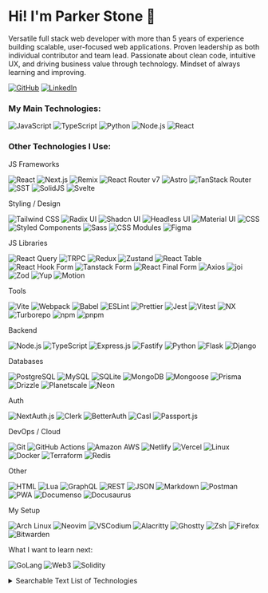 <h1>Hi! I'm Parker Stone 👋</h1>

Versatile full stack web developer with more than 5 years of experience building scalable, user-focused web applications. Proven leadership as both individual contributor and team lead. Passionate about clean code, intuitive UX, and driving business value through technology. Mindset of always learning and improving.

[![GitHub](https://img.shields.io/badge/GitHub-181717?style=for-the-badge&logo=github&logoColor=white)](https://github.com/stonespren)
[![LinkedIn](https://img.shields.io/badge/LinkedIn-0077B5?style=for-the-badge&logo=linkedin&logoColor=white)](https://www.linkedin.com/in/parker-stone/)

<h3>My Main Technologies:</h3>

![JavaScript](https://img.shields.io/badge/JavaScript-323330?style=for-the-badge&logo=javascript)
![TypeScript](https://img.shields.io/badge/TypeScript-3178C6?style=for-the-badge&logo=typescript&logoColor=white)
![Python](https://img.shields.io/badge/Python-3776AB?style=for-the-badge&logo=python&logoColor=white)
![Node.js](https://img.shields.io/badge/Node.js-339933?style=for-the-badge&logo=nodedotjs&logoColor=white)
![React](https://img.shields.io/badge/React-61DAFB?style=for-the-badge&logo=react&logoColor=black)

<h3>Other Technologies I Use:</h3>

<p>JS Frameworks</p>

![React](https://img.shields.io/badge/React-61DAFB?style=for-the-badge&logo=react&logoColor=black)
![Next.js](https://img.shields.io/badge/Next.js-000000?style=for-the-badge&logo=nextdotjs&logoColor=white)
![Remix](https://img.shields.io/badge/Remix-EC4A3F?style=for-the-badge&logo=remix&logoColor=white)
![React Router v7](https://img.shields.io/badge/React%20Router%20v7-CA4245?style=for-the-badge&logo=react-router&logoColor=white)
![Astro](https://img.shields.io/badge/Astro-FF5D01?style=for-the-badge&logo=astro&logoColor=white)
![TanStack Router](https://img.shields.io/badge/TanStack%20Router-FF4154?style=for-the-badge&logo=tanstack-router&logoColor=white)
![SST](https://img.shields.io/badge/SST-000000?style=for-the-badge&logo=sst&logoColor=white)
![SolidJS](https://img.shields.io/badge/SolidJS-446b9e?style=for-the-badge&logo=solid&logoColor=white)
![Svelte](https://img.shields.io/badge/Svelte-FF3E00?style=for-the-badge&logo=svelte&logoColor=white)

<p>Styling / Design</p>

![Tailwind CSS](https://img.shields.io/badge/Tailwind%20CSS-06B6D4?style=for-the-badge&logo=tailwind-css&logoColor=white)
![Radix UI](https://img.shields.io/badge/Radix%20UI-000000?style=for-the-badge&logo=radix-ui&logoColor=white)
![Shadcn UI](https://img.shields.io/badge/Shadcn%20UI-000000?style=for-the-badge&logo=shadcn&logoColor=white)
![Headless UI](https://img.shields.io/badge/Headless%20UI-06B6D4?style=for-the-badge&logo=headlessui&logoColor=white)
![Material UI](https://img.shields.io/badge/Material%20UI-007FFF?style=for-the-badge&logo=mui&logoColor=white)
![CSS](https://img.shields.io/badge/CSS3-1572B6?style=for-the-badge&logo=css&logoColor=white)
![Styled Components](https://img.shields.io/badge/Styled%20Components-DB7093?style=for-the-badge&logo=styled-components&logoColor=white)
![Sass](https://img.shields.io/badge/Sass-CC6699?style=for-the-badge&logo=sass&logoColor=white)
![CSS Modules](https://img.shields.io/badge/CSS%20Modules-000000?style=for-the-badge&logo=css-modules&logoColor=white)
![Figma](https://img.shields.io/badge/Figma-F24E1E?style=for-the-badge&logo=figma&logoColor=white)

<p>JS Libraries</p>

![React Query](https://img.shields.io/badge/React%20Query-FF4154?style=for-the-badge&logo=react-query&logoColor=white)
![TRPC](https://img.shields.io/badge/TRPC-EC4A3F?style=for-the-badge&logo=trpc&logoColor=white)
![Redux](https://img.shields.io/badge/Redux-764ABC?style=for-the-badge&logo=redux&logoColor=white)
![Zustand](https://img.shields.io/badge/Zustand-007AFF?style=for-the-badge&logo=zustand&logoColor=white)
![React Table](https://img.shields.io/badge/React%20Table-13B2A5?style=for-the-badge&logo=react-table&logoColor=white)
![React Hook Form](https://img.shields.io/badge/React%20Hook%20Form-EC5990?style=for-the-badge&logo=react-hook-form&logoColor=white)
![Tanstack Form](https://img.shields.io/badge/Tanstack%20Form-FF4154?style=for-the-badge&logo=tanstack-form&logoColor=white)
![React Final Form](https://img.shields.io/badge/React%20Final%20Form-000000?style=for-the-badge&logo=react-final-form&logoColor=white)
![Axios](https://img.shields.io/badge/Axios-5A29E4?style=for-the-badge&logo=axios&logoColor=white)
![joi](https://img.shields.io/badge/joi-000000?style=for-the-badge&logo=joi&logoColor=white)
![Zod](https://img.shields.io/badge/Zod-2D3748?style=for-the-badge&logo=zod&logoColor=white)
![Yup](https://img.shields.io/badge/Yup-000000?style=for-the-badge&logo=yup&logoColor=white)
![Motion](https://img.shields.io/badge/Motion-61DAFB?style=for-the-badge&logo=motion&logoColor=black)

<p>Tools</p>

![Vite](https://img.shields.io/badge/Vite-646CFF?style=for-the-badge&logo=vite&logoColor=white)
![Webpack](https://img.shields.io/badge/Webpack-8DD6F9?style=for-the-badge&logo=webpack&logoColor=white)
![Babel](https://img.shields.io/badge/Babel-F9DC3E?style=for-the-badge&logo=babel&logoColor=white)
![ESLint](https://img.shields.io/badge/ESLint-4B3263?style=for-the-badge&logo=eslint&logoColor=white)
![Prettier](https://img.shields.io/badge/Prettier-F7B93E?style=for-the-badge&logo=prettier&logoColor=black)
![Jest](https://img.shields.io/badge/Jest-C21325?style=for-the-badge&logo=jest&logoColor=white)
![Vitest](https://img.shields.io/badge/Vitest-6E44FF?style=for-the-badge&logo=vitest&logoColor=white)
![NX](https://img.shields.io/badge/NX-000000?style=for-the-badge&logo=nx&logoColor=white)
![Turborepo](https://img.shields.io/badge/Turborepo-000000?style=for-the-badge&logo=turborepo&logoColor=white)
![npm](https://img.shields.io/badge/npm-CB3837?style=for-the-badge&logo=npm&logoColor=white)
![pnpm](https://img.shields.io/badge/pnpm-F69220?style=for-the-badge&logo=pnpm&logoColor=white)

<p>Backend</p>

![Node.js](https://img.shields.io/badge/Node.js-339933?style=for-the-badge&logo=nodedotjs&logoColor=white)
![TypeScript](https://img.shields.io/badge/TypeScript-3178C6?style=for-the-badge&logo=typescript&logoColor=white)
![Express.js](https://img.shields.io/badge/Express.js-000000?style=for-the-badge&logo=express&logoColor=white)
![Fastify](https://img.shields.io/badge/Fastify-000000?style=for-the-badge&logo=fastify&logoColor=white)
![Python](https://img.shields.io/badge/Python-3776AB?style=for-the-badge&logo=python&logoColor=white)
![Flask](https://img.shields.io/badge/Flask-000000?style=for-the-badge&logo=flask&logoColor=white)
![Django](https://img.shields.io/badge/Django-092E20?style=for-the-badge&logo=django&logoColor=white)

<p>Databases</p>

![PostgreSQL](https://img.shields.io/badge/PostgreSQL-4169E1?style=for-the-badge&logo=postgresql&logoColor=white)
![MySQL](https://img.shields.io/badge/MySQL-4479A1?style=for-the-badge&logo=mysql&logoColor=white)
![SQLite](https://img.shields.io/badge/SQLite-003B57?style=for-the-badge&logo=sqlite&logoColor=white)
![MongoDB](https://img.shields.io/badge/MongoDB-47A248?style=for-the-badge&logo=mongodb&logoColor=white)
![Mongoose](https://img.shields.io/badge/Mongoose-880000?style=for-the-badge&logo=mongoose&logoColor=white)
![Prisma](https://img.shields.io/badge/Prisma-2D3748?style=for-the-badge&logo=prisma&logoColor=white)
![Drizzle](https://img.shields.io/badge/Drizzle-2D3748?style=for-the-badge&logo=drizzle&logoColor=white)
![Planetscale](https://img.shields.io/badge/Planetscale-000000?style=for-the-badge&logo=planetscale&logoColor=white)
![Neon](https://img.shields.io/badge/Neon-00e599?style=for-the-badge&logo=neon&logoColor=white)

<p>Auth</p>

![NextAuth.js](https://img.shields.io/badge/NextAuth.js-01b6b6?style=for-the-badge&logo=next-auth&logoColor=white)
![Clerk](https://img.shields.io/badge/Clerk-6c47ff?style=for-the-badge&logo=clerk&logoColor=white)
![BetterAuth](https://img.shields.io/badge/Better%20Auth-000000?style=for-the-badge&logo=better-auth&logoColor=white)
![Casl](https://img.shields.io/badge/Casl-3b3b3b?style=for-the-badge&logo=casl&logoColor=white)
![Passport.js](https://img.shields.io/badge/Passport.js-0b6830?style=for-the-badge&logo=passport&logoColor=white)

<p>DevOps / Cloud</p>

![Git](https://img.shields.io/badge/Git-F05032?style=for-the-badge&logo=git&logoColor=white)
![GitHub Actions](https://img.shields.io/badge/GitHub%20Actions-2088FF?style=for-the-badge&logo=github-actions&logoColor=white)
![Amazon AWS](https://img.shields.io/badge/Amazon%20AWS-232F3E?style=for-the-badge&logo=amazonaws&logoColor=white)
![Netlify](https://img.shields.io/badge/Netlify-00C7B7?style=for-the-badge&logo=netlify&logoColor=white)
![Vercel](https://img.shields.io/badge/Vercel-000000?style=for-the-badge&logo=vercel&logoColor=white)
![Linux](https://img.shields.io/badge/Linux-FCC624?style=for-the-badge&logo=linux&logoColor=black)
![Docker](https://img.shields.io/badge/Docker-2496ED?style=for-the-badge&logo=docker&logoColor=white)
![Terraform](https://img.shields.io/badge/Terraform-623CE4?style=for-the-badge&logo=terraform&logoColor=white)
![Redis](https://img.shields.io/badge/Redis-DC382D?style=for-the-badge&logo=redis&logoColor=white)

<p>Other</p>

![HTML](https://img.shields.io/badge/HTML5-E34F26?style=for-the-badge&logo=html5&logoColor=white)
![Lua](https://img.shields.io/badge/Lua-2C2D72?style=for-the-badge&logo=lua&logoColor=white)
![GraphQL](https://img.shields.io/badge/GraphQL-E10098?style=for-the-badge&logo=graphql&logoColor=white)
![REST](https://img.shields.io/badge/REST-000000?style=for-the-badge&logo=rest&logoColor=white)
![JSON](https://img.shields.io/badge/JSON-3b3b3b?style=for-the-badge&logo=json&logoColor=white)
![Markdown](https://img.shields.io/badge/Markdown-000000?style=for-the-badge&logo=markdown&logoColor=white)
![Postman](https://img.shields.io/badge/Postman-FF6C37?style=for-the-badge&logo=postman&logoColor=white)
![PWA](https://img.shields.io/badge/PWA-000000?style=for-the-badge&logo=pwa&logoColor=white)
![Documenso](https://img.shields.io/badge/Documenso-3d7614?style=for-the-badge&logo=documenso&logoColor=white)
![Docusaurus](https://img.shields.io/badge/Docusaurus-003366?style=for-the-badge&logo=docusaurus&logoColor=white)

<p>My Setup</p>

![Arch Linux](https://img.shields.io/badge/I%20use%20arch%20btw-1793D1?style=for-the-badge&logo=arch-linux&logoColor=white)
![Neovim](https://img.shields.io/badge/Neovim-57A143?style=for-the-badge&logo=neovim&logoColor=white)
![VSCodium](https://img.shields.io/badge/VSCodium-5C2D91?style=for-the-badge&logo=vscodium&logoColor=white)
![Alacritty](https://img.shields.io/badge/Alacritty-0A0F1C?style=for-the-badge&logo=alacritty&logoColor=white)
![Ghostty](https://img.shields.io/badge/Ghostty-3551f3?style=for-the-badge&logo=ghostty&logoColor=white)
![Zsh](https://img.shields.io/badge/Zsh-100000?style=for-the-badge&logo=zsh&logoColor=white)
![Firefox](https://img.shields.io/badge/Firefox-FF7139?style=for-the-badge&logo=firefox&logoColor=white)
![Bitwarden](https://img.shields.io/badge/Bitwarden-175DDC?style=for-the-badge&logo=bitwarden&logoColor=white)

<p>What I want to learn next:</p>

![GoLang](https://img.shields.io/badge/Go-00ADD8?style=for-the-badge&logo=go&logoColor=white)
![Web3](https://img.shields.io/badge/Web3-000000?style=for-the-badge&logoColor=white)
![Solidity](https://img.shields.io/badge/Solidity-363636?style=for-the-badge&logo=solidity&logoColor=white)

<details>

  <summary>Searchable Text List of Technologies</summary>

- JavaScript
- TypeScript
- Python
- Node.js
- React
- PostgreSQL
- MongoDB
- Next.js
- Remix
- React Router v7
- Astro
- TanStack Router
- SST
- SolidJS
- Svelte
- Tailwind CSS
- Radix UI
- Shadcn UI
- Headless UI
- Material UI
- CSS
- Styled Components
- Sass
- CSS Modules
- Figma
- React Query
- TRPC
- Redux
- Zustand
- React Table
- React Hook Form
- Tanstack Form
- React Final Form
- Axios
- joi
- Zod
- Yup
- Motion
- Vite
- Webpack
- Babel
- ESLint
- Prettier
- Jest
- Vitest
- NX
- Turborepo
- npm
- pnpm
- Express.js
- Fastify
- Flask
- Django
- MySQL
- SQLite
- MongoDB
- Mongoose
- Prisma
- Drizzle
- Planetscale
- Neon
- NextAuth.js
- Clerk
- BetterAuth
- Casl
- Passport.js
- Git
- GitHub Actions
- Amazon AWS
- Netlify
- Vercel
- Linux
- Docker
- Terraform
- Redis
- HTML
- Lua
- GraphQL
- REST
- JSON
- Markdown
- Postman
- PWA
- Documenso
- Docusaurus
- Arch Linux
- Neovim
- VSCodium
- Alacritty
- Ghostty
- Zsh
- Firefox
- Bitwarden
- Go
- Web3
- Solidity

</details>
